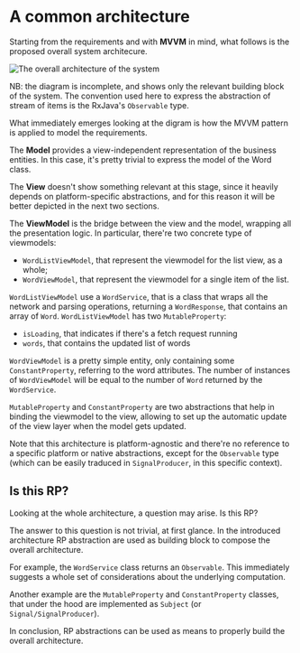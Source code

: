 # A common architecture

Starting from the requirements and with **MVVM** in mind, what follows is the proposed overall system architecure.

![The overall architecture of the system](http://i62.tinypic.com/24gta28.png)

NB: the diagram is incomplete, and shows only the relevant building block of the system. The convention used here to express the abstraction of stream of items is the RxJava's `Observable` type.

What immediately emerges looking at the digram is how the MVVM pattern is applied to model the requirements.

The **Model** provides a view-independent representation of the business entities. In this case, it's pretty trivial to express the model of the Word class.

The **View** doesn't show something relevant at this stage, since it heavily depends on platform-specific abstractions, and for this reason it will be better depicted in the next two sections.

The **ViewModel** is the bridge between the view and the model, wrapping all the presentation logic. In particular, there're two concrete type of viewmodels:

- `WordListViewModel`, that represent the viewmodel for the list view, as a whole;
- `WordViewModel`, that represent the viewmodel for a single item of the list.

`WordListViewModel` use a `WordService`, that is a class that wraps all the network and parsing operations, returning a `WordResponse`, that contains an array of `Word`. `WordListViewModel` has two `MutableProperty`:

- `isLoading`, that indicates if there's a fetch request running
- `words`, that contains the updated list of words

`WordViewModel` is a pretty simple entity, only containing some `ConstantProperty`, referring to the word attributes. The number of instances of `WordViewModel` will be equal to the number of `Word` returned by the `WordService`.

`MutableProperty` and `ConstantProperty` are two abstractions that help in binding the viewmodel to the view, allowing to set up the automatic update of the view layer when the model gets updated.

Note that this architecture is platform-agnostic and there're no reference to a specific platform or native abstractions, except for the `Observable` type (which can be easily traduced in `SignalProducer`, in this specific context).

## Is this RP?

Looking at the whole architecture, a question may arise. Is this RP?

The answer to this question is not trivial, at first glance.
In the introduced architecture RP abstraction are used as building block to compose the overall architecture.

For example, the `WordService` class returns an `Observable`. This immediately suggests a whole set of considerations about the underlying computation.

Another example are the `MutableProperty` and `ConstantProperty` classes, that under the hood are implemented as `Subject` (or `Signal/SignalProducer`).

In conclusion, RP abstractions can be used as means to properly build the overall architecture.
